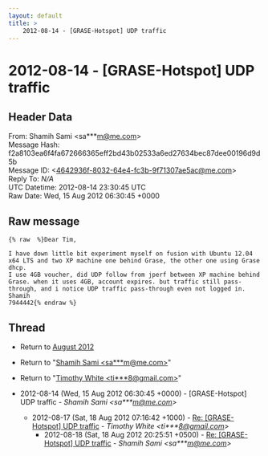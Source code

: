 ```yaml
---
layout: default
title: >
    2012-08-14 - [GRASE-Hotspot] UDP traffic
---
```


# 2012-08-14 - [GRASE-Hotspot] UDP traffic

## Header Data

From: Shamih Sami \<sa***m@me.com\><br>
Message Hash: f2a8103ea6f4fa672666365eff2bd43b02533a6ed27634bec87dee00196d9d5b<br>
Message ID: \<4642936f-8032-64e4-fc3b-9f71307ae5ac@me.com\><br>
Reply To: _N/A_<br>
UTC Datetime: 2012-08-14 23:30:45 UTC<br>
Raw Date: Wed, 15 Aug 2012 06:30:45 +0000<br>

## Raw message

```
{% raw  %}Dear Tim,

I have down little bit experiment myself on fusion with Ubuntu 12.04 x64 LTS and two XP machine one behind Grase, the other one using Grase dhcp.
I use 4GB voucher, did UDP follow from jperf between XP machine behind Grase. when it uses 4GB, account expires. but traffic still pass-through, and i notice UDP traffic pass-through even not logged in.
Shamih
7944442{% endraw %}
```

## Thread

+ Return to [August 2012](/archive/2012/08)

+ Return to "[Shamih Sami <sa***m<span>@</span>me.com>](/authors/sa___m_at_me_com)"
+ Return to "[Timothy White <ti***8<span>@</span>gmail.com>](/authors/ti___8_at_gmail_com)"

+ 2012-08-14 (Wed, 15 Aug 2012 06:30:45 +0000) - [GRASE-Hotspot] UDP traffic - _Shamih Sami \<sa***m@me.com\>_
  + 2012-08-17 (Sat, 18 Aug 2012 07:16:42 +1000) - [Re: [GRASE-Hotspot] UDP traffic](/archive/2012/08/b7b42c203f90a115cef4a2a75c373d9c63fa5ea9d9ae1e643b68df9efae45b2a) - _Timothy White \<ti***8@gmail.com\>_
    + 2012-08-18 (Sat, 18 Aug 2012 20:25:51 +0500) - [Re: [GRASE-Hotspot] UDP traffic](/archive/2012/08/d23b6bfd61124c37392498ef555af6b9adcba2cc10c3ca73c6f079809b46f64f) - _Shamih Sami \<sa***m@me.com\>_

